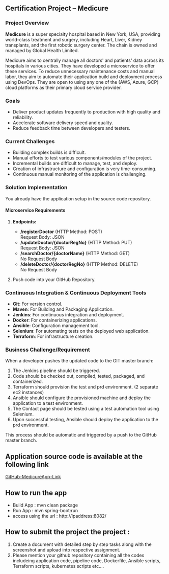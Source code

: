 ## Certification Project – Medicure


### Project Overview

**Medicure** is a super specialty hospital based in New York, USA, providing world-class treatment and surgery, including Heart, Liver, Kidney transplants, and the first robotic surgery center. The chain is owned and managed by Global Health Limited.

Medicure aims to centrally manage all doctors' and patients' data across its hospitals in various cities. They have developed a microservice to offer these services. To reduce unnecessary maintenance costs and manual labor, they aim to automate their application build and deployment process using DevOps. They are open to using any one of the (AWS, Azure, GCP) cloud platforms as their primary cloud service provider.

### Goals

- Deliver product updates frequently to production with high quality and reliability.
- Accelerate software delivery speed and quality.
- Reduce feedback time between developers and testers.


### Current Challenges

- Building complex builds is difficult.
- Manual efforts to test various components/modules of the project.
- Incremental builds are difficult to manage, test, and deploy.
- Creation of infrastructure and configuration is very time-consuming.
- Continuous manual monitoring of the application is challenging.

### Solution Implementation

You already have the application setup in the source code repository.

#### Microservice Requirements

1. **Endpoints:**
   - **/registerDoctor** (HTTP Method: POST)  
     Request Body: JSON
   - **/updateDoctor/{doctorRegNo}** (HTTP Method: PUT)  
     Request Body: JSON
   - **/searchDoctor/{doctorName}** (HTTP Method: GET)  
     No Request Body
   - **/deleteDoctor/{doctorRegNo}** (HTTP Method: DELETE)  
     No Request Body

2. Push code into your GitHub Repository.
   

### Continuous Integration & Continuous Deployment Tools

- **Git**: For version control.
- **Maven**: For Building and Packaging Application.
- **Jenkins**: For continuous integration and deployment.
- **Docker**: For containerizing applications.
- **Ansible**: Configuration management tool.
- **Selenium**: For automating tests on the deployed web application.
- **Terraform**: For infrastructure creation.

### Business Challenge/Requirement

When a developer pushes the updated code to the GIT master branch:
1. The Jenkins pipeline should be triggered.
2. Code should be checked out, compiled, tested, packaged, and containerized.
3. Terraform should provision the test and prd environment. (2 separate ec2 instances)
4. Ansible should configure the provisioned machine and deploy the application to a test environment.
5. The Contact page should be tested using a test automation tool using Selenium.
6. Upon successful testing, Ansible should deploy the application to the prd environment.

This process should be automatic and triggered by a push to the GitHub master branch.

## Application source code is available at the following link
[GitHub-MedicureApp-Link](https://github.com/shubhamkushwah123/medicure-app.git)

## How to run the app
- Build App : mvn clean package
- Run App : mvn spring-boot:run
- access using the url : http://ipaddress:8082/

## How to submit the project the project : 

1. Create a document with detailed step by step tasks along with the screenshot and upload into respective assignment.
2. Please mention your github repository containing all the codes includeing application code, pipeline code, Dockerfile, Ansible scripts, Terraform scripts, kubernetes scripts etc....
